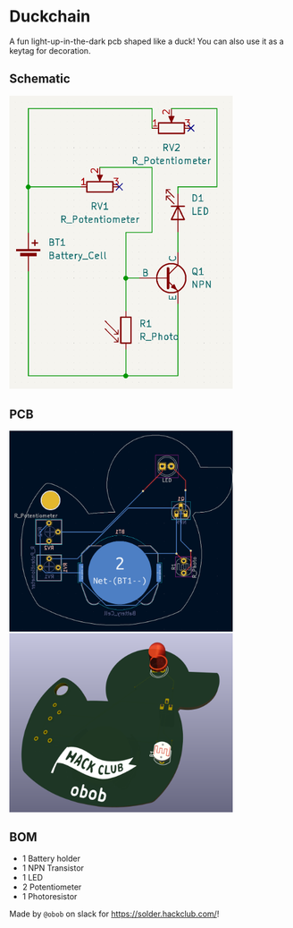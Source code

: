 # Duckchain
A fun light-up-in-the-dark pcb shaped like a duck! You can also use it as a keytag for decoration.

## Schematic
<img src="/img/schema.png" alt="Schematic Image" width="400"/>

## PCB
<img src="/img/pcb.png" alt="PCB Image" width="400"/>
<img src="/img/3d.png" alt="3D PCB Image" width="400"/>

## BOM
* 1 Battery holder
* 1 NPN Transistor
* 1 LED
* 2 Potentiometer
* 1 Photoresistor

Made by ```@obob``` on slack for https://solder.hackclub.com/!
